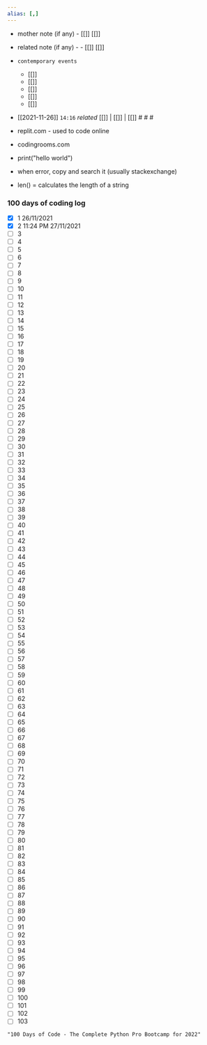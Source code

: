```yaml
---
alias: [,]
---
```

- mother note (if any)
		- [[]] [[]]
- related note (if any) -
		- [[]] [[]]
- `contemporary events`
	- [[]]
	- [[]]
	- [[]]
	- [[]]
	- [[]]

- [[2021-11-26]]  `14:16` _related_ [[]] | [[]] | [[]] # # #
- replit.com - used  to code online
- codingrooms.com
- print("hello world")
- when error, copy and search it (usually stackexchange)
- len() = calculates the length of a string

### 100 days of coding log
- [x] 1 26/11/2021
- [x] 2 11:24 PM 27/11/2021
- [ ] 3
- [ ] 4
- [ ] 5
- [ ] 6
- [ ] 7
- [ ] 8
- [ ] 9
- [ ] 10
- [ ] 11
- [ ] 12
- [ ] 13
- [ ] 14
- [ ] 15
- [ ] 16
- [ ] 17
- [ ] 18
- [ ] 19
- [ ] 20
- [ ] 21
- [ ] 22
- [ ] 23
- [ ] 24
- [ ] 25
- [ ] 26
- [ ] 27
- [ ] 28
- [ ] 29
- [ ] 30
- [ ] 31
- [ ] 32
- [ ] 33
- [ ] 34
- [ ] 35
- [ ] 36
- [ ] 37
- [ ] 38
- [ ] 39
- [ ] 40
- [ ] 41
- [ ] 42
- [ ] 43
- [ ] 44
- [ ] 45
- [ ] 46
- [ ] 47
- [ ] 48
- [ ] 49
- [ ] 50
- [ ] 51
- [ ] 52
- [ ] 53
- [ ] 54
- [ ] 55
- [ ] 56
- [ ] 57
- [ ] 58
- [ ] 59
- [ ] 60
- [ ] 61
- [ ] 62
- [ ] 63
- [ ] 64
- [ ] 65
- [ ] 66
- [ ] 67
- [ ] 68
- [ ] 69
- [ ] 70
- [ ] 71
- [ ] 72
- [ ] 73
- [ ] 74
- [ ] 75
- [ ] 76
- [ ] 77
- [ ] 78
- [ ] 79
- [ ] 80
- [ ] 81
- [ ] 82
- [ ] 83
- [ ] 84
- [ ] 85
- [ ] 86
- [ ] 87
- [ ] 88
- [ ] 89
- [ ] 90
- [ ] 91
- [ ] 92
- [ ] 93
- [ ] 94
- [ ] 95
- [ ] 96
- [ ] 97
- [ ] 98
- [ ] 99
- [ ] 100
- [ ] 101
- [ ] 102
- [ ] 103

```query
"100 Days of Code - The Complete Python Pro Bootcamp for 2022"
```